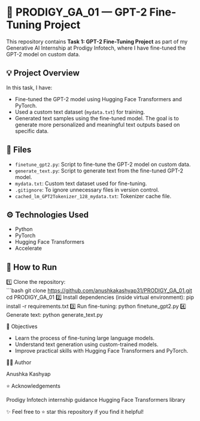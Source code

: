 # 🚀 PRODIGY_GA_01 — GPT-2 Fine-Tuning Project

This repository contains **Task 1: GPT-2 Fine-Tuning Project** as part of my Generative AI Internship at Prodigy Infotech, where I have fine-tuned the GPT-2 model on custom data.

## 💡 Project Overview

In this task, I have:
- Fine-tuned the GPT-2 model using Hugging Face Transformers and PyTorch.
- Used a custom text dataset (`mydata.txt`) for training.
- Generated text samples using the fine-tuned model.
The goal is to generate more personalized and meaningful text outputs based on specific data.

## 📄 Files

- `finetune_gpt2.py`: Script to fine-tune the GPT-2 model on custom data.
- `generate_text.py`: Script to generate text from the fine-tuned GPT-2 model.
- `mydata.txt`: Custom text dataset used for fine-tuning.
- `.gitignore`: To ignore unnecessary files in version control.
- `cached_lm_GPT2Tokenizer_128_mydata.txt`: Tokenizer cache file.

## ⚙️ Technologies Used

- Python
- PyTorch
- Hugging Face Transformers
- Accelerate

## 💬 How to Run

1️⃣ Clone the repository:  
    ```bash
    git clone https://github.com/anushkakashyap31/PRODIGY_GA_01.git
    cd PRODIGY_GA_01
2️⃣ Install dependencies (inside virtual environment):
    pip install -r requirements.txt
3️⃣ Run fine-tuning:
    python finetune_gpt2.py
4️⃣ Generate text:
    python generate_text.py

🎯 Objectives

- Learn the process of fine-tuning large language models.
- Understand text generation using custom-trained models.
- Improve practical skills with Hugging Face Transformers and PyTorch.

👩‍💻 Author

Anushka Kashyap

⭐ Acknowledgements

Prodigy Infotech internship guidance
Hugging Face Transformers library

✨ Feel free to ⭐ star this repository if you find it helpful!
